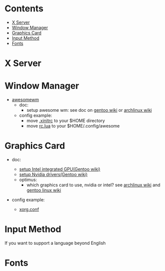 # Contents
- [X Server](#x-server)
- [Window Manager](#window-manager)
- [Graphics Card](#graphics-card)
- [Input Method](#input-method)
- [Fonts](#fonts)

# X Server

# Window Manager
* [awesomewm](https://awesomewm.org)
  - doc:
    * setup awesome wm: see doc on [gentoo wiki](https://wiki.gentoo.org/wiki/Awesome) or [archlinux wiki](https://wiki.archlinux.org/index.php/Awesome)
  - config example:
    * move [.xinitrc](awesomewm/.xinitrc) to your $HOME directory
    * move [rc.lua](awesomewm/rc.lua) to your $HOME/.config/awesome 


# Graphics Card
* doc:
  - [setup Intel integrated GPU(Gentoo wiki)](https://wiki.gentoo.org/wiki/Intel)
  - [setup Nvidia drivers(Gentoo wiki)](https://wiki.gentoo.org/wiki/NVidia/nvidia-drivers)
  - optimus:
    * which graphics card to use, nvidia or intel? see [archlinux wiki](https://wiki.archlinux.org/index.php/NVIDIA_Optimus) and [gentoo linux wiki](https://wiki.gentoo.org/wiki/NVIDIA/Optimus)

* config example: 
  - [xorg.conf](gentoo-os/xorg.conf)

# Input Method
If you want to support a language beyond English

# Fonts
